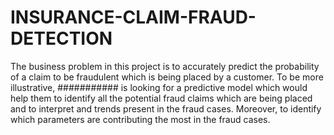 # INSURANCE-CLAIM-FRAUD-DETECTION
The business problem in this project is to accurately predict the probability of a claim to be fraudulent 
which is being placed by a customer. To be more illustrative, ########### is looking for a predictive model 
which would help them to identify all the potential fraud claims which are being placed and to interpret 
and trends present in the fraud cases. Moreover, to identify which parameters are contributing the most 
in the fraud cases.  
 
